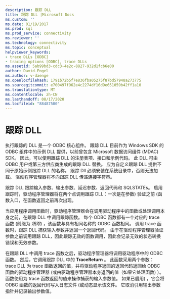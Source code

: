 ```yaml
---
description: 跟踪 DLL
title: 跟踪 DLL |Microsoft Docs
ms.custom: ''
ms.date: 01/19/2017
ms.prod: sql
ms.prod_service: connectivity
ms.reviewer: ''
ms.technology: connectivity
ms.topic: conceptual
helpviewer_keywords:
- trace DLLs [ODBC]
- tracing options [ODBC], trace DLLs
ms.assetid: 5ab99bd3-cdc3-4e2c-8827-932d1fcb6e00
author: David-Engel
ms.author: v-daenge
ms.openlocfilehash: 1791b72b5f7e836fba05275f87bd57948a273775
ms.sourcegitcommit: e700497f962e4c2274df16d9e651059b42ff1a10
ms.translationtype: MT
ms.contentlocale: zh-CN
ms.lasthandoff: 08/17/2020
ms.locfileid: "88487500"
---
```

# <a name="trace-dll"></a>跟踪 DLL
执行跟踪的 DLL 是一个 ODBC 核心组件。 跟踪 DLL 目前作为 Windows SDK 的 ODBC 组件中的示例 DLL 提供，以前曾包含 Microsoft 数据访问组件 (MDAC) SDK。 因此，可以使用跟踪 DLL 的注册表项、接口和示例代码。 此 DLL 可由 ODBC 用户或第三方供应商生成的跟踪 DLL 替换。 应为自定义跟踪 DLL 提供不同于原始示例跟踪 DLL 的名称。 跟踪 Dll 必须安装在系统目录中，否则无法加载。 驱动程序管理器将不向跟踪 DLL 传递连接字符串。  
  
 跟踪 DLL 跟踪输入参数、输出参数、延迟参数、返回代码和 SQLSTATEs。 启用跟踪时，驱动程序管理器将在两个点调用跟踪 DLL：一次是在参数) 验证之前 (函数入口，在函数返回之前再次出现。  
  
 当应用程序调用函数时，驱动程序管理器会在调用驱动程序中的函数或处理调用本身之前，在跟踪 DLL 中调用跟踪函数。 每个 ODBC 函数都有一个对应的 trace 函数 (前缀为 *跟踪*) ，该函数与具有相同名称的 ODBC 函数相同。 调用 trace 函数时，跟踪 DLL 捕获输入参数并返回一个返回代码。 由于在驱动程序管理器验证参数之前调用跟踪 DLL，因此跟踪无效的函数调用，因此会记录无效的状态转换错误和无效参数。  
  
 在跟踪 DLL 中调用 trace 函数之后，驱动程序管理器将调用驱动程序中的 ODBC 函数。 然后，它调用跟踪 DLL 中的 **TraceReturn** 。 此函数采用两个参数： trace DLL 为 trace 函数返回的值，并将驱动程序返回的返回代码返回给 ODBC 函数的驱动程序管理器 (或由驱动程序管理器本身返回的值（如果它处理函数) ）。 函数使用为 trace 函数返回的值来操作捕获的输入参数值。 如果已启用) ，它会将 ODBC 函数的返回代码写入日志文件 (或动态显示该文件。 它取消引用输出参数指针并记录输出参数值。
